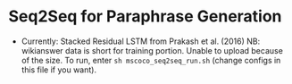 # Seq2Seq for Paraphrase Generation

- Currently: Stacked Residual LSTM from Prakash et al. (2016)
  NB: wikianswer data is short for training portion. Unable to upload because of the size.
To run, enter `sh mscoco_seq2seq_run.sh` (change configs in this file if you want).
